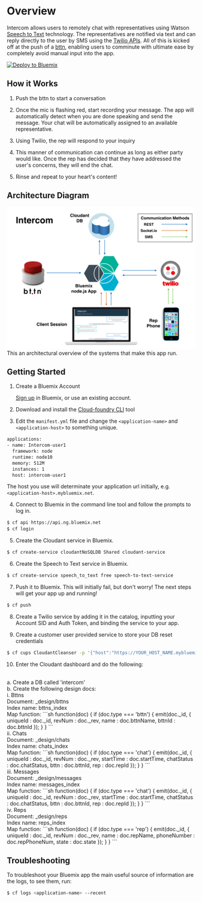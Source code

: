# Overview

Intercom allows users to remotely chat with representatives using Watson [Speech to Text][speech_text_url] technology. The representatives are notified via text and can reply directly to the user by SMS using the [Twilio APIs][twilio_url]. All of this is kicked off at the push of a [bttn][bttn_url], enabling users to comminute with ultimate ease by completely avoid manual input into the app.

[![Deploy to Bluemix](https://bluemix.net/deploy/button.png)](https://bluemix.net/deploy?repository=https://github.com/IBM-Bluemix/intercom-nodejs)

## How it Works

1. Push the bttn to start a conversation

2. Once the mic is flashing red, start recording your message. The app will automatically detect when you are done speaking and send the message. Your chat will be automatically assigned to an available representative.

3. Using Twilio, the rep will respond to your inquiry

4. This manner of communication can continue as long as either party would like. Once the rep has decided that they have addressed the user's concerns, they will end the chat.

5. Rinse and repeat to your heart's content!

## Architecture Diagram

<img src="https://raw.githubusercontent.com/IBM-Bluemix/intercom-nodejs/master/public/images/diagram.png" width="650px"><br>This an architectural overview of the systems that make this app run.<br>

## Getting Started

1. Create a Bluemix Account

    [Sign up][sign_up_url] in Bluemix, or use an existing account.

2. Download and install the [Cloud-foundry CLI][cloud_foundry_url] tool

3. Edit the `manifest.yml` file and change the `<application-name>` and `<application-host>` to something unique.
  ```none
  applications:
  - name: Intercom-user1
    framework: node
    runtime: node10
    memory: 512M
    instances: 1
    host: intercom-user1
  ```
  The host you use will determinate your application url initially, e.g. `<application-host>.mybluemix.net`.

4. Connect to Bluemix in the command line tool and follow the prompts to log in.
  ```sh
  $ cf api https://api.ng.bluemix.net
  $ cf login
  ```

5. Create the Cloudant service in Bluemix.
  ```sh
  $ cf create-service cloudantNoSQLDB Shared cloudant-service
  ```

6. Create the Speech to Text service in Bluemix.
  ```sh
  $ cf create-service speech_to_text free speech-to-text-service
  ```

7. Push it to Bluemix. This will initially fail, but don't worry! The next steps will get your app up and running!
  ```sh
  $ cf push
  ```

8. Create a Twilio service by adding it in the catalog, inputting your Account SID and Auth Token, and binding the service to your app.

9. Create a customer user provided service to store your DB reset credentials
  ```sh
  $ cf cups CloudantCleanser -p '{"host":"https://YOUR_HOST_NAME.mybluemix.net/db/reset","username":"YOUR_USER_NAME","password":"YOUR_PASSWORD"}'
  ```
10. Enter the Cloudant dashboard and do the following:

<br>
  a. Create a DB called 'intercom'

<br>
  b. Create the following design docs:

<br>
    i. Bttns

<br>
    Document: _design/bttns

<br>
    Index name: bttns_index

<br>
    Map function:
      ```sh
      function(doc) {
        if (doc.type === 'bttn') {
          emit(doc._id, {
            uniqueId : doc._id,
            revNum : doc._rev,
            name : doc.bttnName,
            bttnId : doc.bttnId
          });
        }
      }
      ```
<br>
    ii. Chats

<br>
    Document: _design/chats

<br>
    Index name: chats_index

<br>
    Map function:
      ```sh
      function(doc) {
          if (doc.type === 'chat') {
            emit(doc._id, {
              uniqueId : doc._id,
              revNum : doc._rev,
              startTime : doc.startTime,
              chatStatus : doc.chatStatus,
              bttn : doc.bttnId,
              rep : doc.repId
            });
          }
      }
      ```
<br>
    iii. Messages

<br>
    Document: _design/messages

<br>
    Index name: messages_index

<br>
    Map function:
      ```sh
      function(doc) {
          if (doc.type === 'chat') {
            emit(doc._id, {
              uniqueId : doc._id,
              revNum : doc._rev,
              startTime : doc.startTime,
              chatStatus : doc.chatStatus,
              bttn : doc.bttnId,
              rep : doc.repId
            });
          }
      }
      ```
<br>
    iv. Reps

<br>
    Document: _design/reps

<br>
    Index name: reps_index

<br>
    Map function:
      ```sh
      function(doc) {
          if (doc.type === 'rep') {
            emit(doc._id, {
              uniqueId : doc._id,
              revNum : doc._rev,
              name : doc.repName,
              phoneNumber : doc.repPhoneNum,
              state : doc.state
            });
          }
      }
      ```

## Troubleshooting

To troubleshoot your Bluemix app the main useful source of information are the logs, to see them, run:

  ```sh
  $ cf logs <application-name> --recent
  ```

[speech_text_url]: https://www.ibm.com/smarterplanet/us/en/ibmwatson/developercloud/speech-to-text.html
[twilio_url]: https://www.twilio.com/docs/api
[bttn_url]: http://bt.tn/
[sign_up_url]: https://apps.admin.ibmcloud.com/manage/trial/bluemix.html
[cloud_foundry_url]: https://github.com/cloudfoundry/cli
